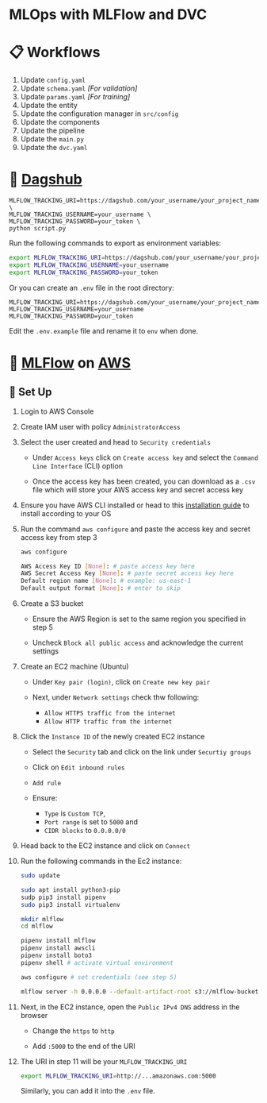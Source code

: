 # MLOps with MLFlow and DVC

# 📋 Workflows

1. Update `config.yaml`
2. Update `schema.yaml` _[For validation]_
3. Update `params.yaml` _[For training]_
4. Update the entity
5. Update the configuration manager in `src/config`
6. Update the components
7. Update the pipeline
8. Update the `main.py`
9. Update the `dvc.yaml`

# 🐶 [Dagshub](https://dagshub.com/)

```
MLFLOW_TRACKING_URI=https://dagshub.com/your_username/your_project_name.mlflow \
MLFLOW_TRACKING_USERNAME=your_username \
MLFLOW_TRACKING_PASSWORD=your_token \
python script.py
```

Run the following commands to export as environment variables:

```bash
export MLFLOW_TRACKING_URI=https://dagshub.com/your_username/your_project_name.mlflow
export MLFLOW_TRACKING_USERNAME=your_username
export MLFLOW_TRACKING_PASSWORD=your_token
```

Or you can create an `.env` file in the root directory:

```env
MLFLOW_TRACKING_URI=https://dagshub.com/your_username/your_project_name.mlflow
MLFLOW_TRACKING_USERNAME=your_username
MLFLOW_TRACKING_PASSWORD=your_token
```

Edit the `.env.example` file and rename it to `env` when done.

# 🌊 [MLFlow](https://mlflow.org/) on [AWS](https://aws.amazon.com)

## 🔧 Set Up

1. Login to AWS Console

2. Create IAM user with policy `AdministratorAccess`

3. Select the user created and head to `Security credentials`

   - Under `Access keys` click on `Create access key` and select the `Command Line Interface` (CLI) option

   - Once the access key has been created, you can download as a `.csv` file which will store your AWS access key and secret access key

4. Ensure you have AWS CLI installed or head to this [installation guide](https://docs.aws.amazon.com/cli/latest/userguide/getting-started-install.html) to install according to your OS

5. Run the command `aws configure` and paste the access key and secret access key from step 3

   ```bash
   aws configure

   AWS Access Key ID [None]: # paste access key here
   AWS Secret Access Key [None]: # paste secret access key here
   Default region name [None]: # example: us-east-1
   Default output format [None]: # enter to skip
   ```

6. Create a S3 bucket

   - Ensure the AWS Region is set to the same region you specified in step 5

   - Uncheck `Block all public access` and acknowledge the current settings

7. Create an EC2 machine (Ubuntu)

   - Under `Key pair (login)`, click on `Create new key pair`

   - Next, under `Network settings` check thw following:

     - `Allow HTTPS traffic from the internet`
     - `Allow HTTP traffic from the internet`

8. Click the `Instance ID` of the newly created EC2 instance

   - Select the `Security` tab and click on the link under `Securtiy groups`

   - Click on `Edit inbound rules`

   - `Add rule`

   - Ensure:

     - `Type` is `Custom TCP`,
     - `Port range` is set to `5000` and
     - `CIDR blocks` to `0.0.0.0/0`

9. Head back to the EC2 instance and click on `Connect`

10. Run the following commands in the Ec2 instance:

    ```bash
    sudo update

    sudo apt install python3-pip
    sudp pip3 install pipenv
    sudo pip3 install virtualenv

    mkdir mlflow
    cd mlflow

    pipenv install mlflow
    pipenv install awscli
    pipenv install boto3
    pipenv shell # activate virtual environment

    aws configure # set credentials (see step 5)

    mlflow server -h 0.0.0.0 --default-artifact-root s3://mlflow-bucket-01
    ```

11. Next, in the EC2 instance, open the `Public IPv4 DNS` address in the browser

    - Change the `https` to `http`

    - Add `:5000` to the end of the URI

12. The URI in step 11 will be your `MLFLOW_TRACKING_URI`

    ```bash
    export MLFLOW_TRACKING_URI=http://...amazonaws.com:5000
    ```

    Similarly, you can add it into the `.env` file.
